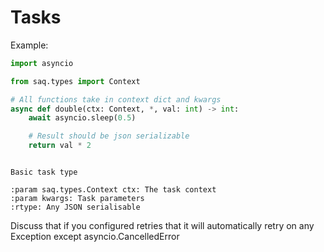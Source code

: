# Tasks

Example:
```python
import asyncio

from saq.types import Context

# All functions take in context dict and kwargs
async def double(ctx: Context, *, val: int) -> int:
    await asyncio.sleep(0.5)

    # Result should be json serializable
    return val * 2
```


```{py:function} task_type(ctx: saq.types.Context, *, **kwargs) -> JSONType:

Basic task type

:param saq.types.Context ctx: The task context
:param kwargs: Task parameters
:rtype: Any JSON serialisable
```

Discuss that if you configured retries that it will automatically retry on any Exception except asyncio.CancelledError
